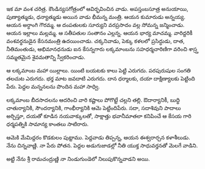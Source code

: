 ﻿ఇక మా వంశ చరిత్ర. కౌండిన్యసగోత్రంలో ఆవిర్భవించిన వాడు. అపస్తంబసూత్ర అనుయాయి, పుణ్యాత్ముడు, ధన్యాత్ముడు అయిన వాడు భీమన్న మంత్రి. ఆయన కుమారుడు అన్నయ్య. ఆయన అర్ధాంగి గౌరమ్మ. ఆ దంపతులకు సూర్యుని వరప్రసాదం వల్ల సోమన్న జన్మించాడు. ఆయన ఇల్లాలు మల్లమ్మ. ఆ సతీపతుల సంతానం ఎల్లన్న. ఆయన భార్య మాచమ్మ. వారిద్దరికీ వంశవర్థనుడైన కేసనమంత్రి ఉదయించాడు. చక్కనివాడు, పెక్కు కళలలో ప్రసిద్ధుడు, దాత, నీతిమంతుడు, ఆభిమానధనుడు ఐన కేసన్నగారు లక్కమాంబను సహధర్మచారిణిగా వరించి శాస్ర్త సమ్మతమైన శైవమతాన్ని స్వీకరించాడు. 

ఆ లక్కమాంబ మహా యిల్లాలు. యింటి బయటకు కాలు పెట్టి ఎరుగదు. పరపురుషుల సంగతి తలచుట ఎరుగదు. భర్త మాట జవదాటి ఎరుగదు. దాన ధర్మాలకు, దయా దాక్షిణ్యాలకు పెట్టింది పేరు. పెద్దల మన్ననలను పొందిన మహా సాధ్వి. 

లక్కమాంబ బీదసాదలను ఆదరించి వారి కష్టాలు పోగొట్టే చల్లని తల్లి. ఔదార్యానికీ, బుద్థి చాతుర్యానికి, సౌందర్యానికి, గాంభీర్యానికి ఆమె పెట్టిందిపేరు. సదా, సదాశివుని పాదాలు అర్చిస్తూ, దయతో కూడిన నయవాక్కులతో, సాక్షాత్తు భవానీమాతలా కనిపించే ఆ కేసయ గారి ధర్మపత్నికి సామాన్య కాంతలు సాటిరారు. 

ఆమెకి మేమిద్దరం కొడకులం పుట్టాము. పెద్దవాడు తిప్పన్న, ఆయన ఈశ్వరార్చన కళాశీలుడు. నేను చిన్నవాణ్ణి. నా పేరు పోతన. పెద్దల అడుగుజాడల్లో నీతి యుక్త సాధువర్తనతో మెలగే వాడిని. 

అట్టి నేను శ్రీ రామచంద్రుణ్ణి నా నిండుగుండెలో నిలుపుకొన్నవాడని అయి. 

